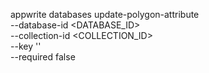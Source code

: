 appwrite databases update-polygon-attribute \
    --database-id <DATABASE_ID> \
    --collection-id <COLLECTION_ID> \
    --key '' \
    --required false
